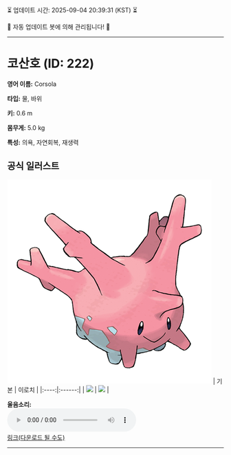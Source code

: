 
⏳ 업데이트 시간: 2025-09-04 20:39:31 (KST) ⏳

🤖 자동 업데이트 봇에 의해 관리됩니다! 🤖

---

# 코산호 (ID: 222)
**영어 이름:** Corsola

**타입:** 물, 바위

**키:** 0.6 m

**몸무게:** 5.0 kg

**특성:** 의욕, 자연회복, 재생력

## 공식 일러스트
![](https://raw.githubusercontent.com/PokeAPI/sprites/master/sprites/pokemon/other/official-artwork/222.png)
| 기본 | 이로치 |
|:----:|:------:|
| <img src="http://play.pokemonshowdown.com/sprites/ani/corsola.gif" width="200"> | <img src="http://play.pokemonshowdown.com/sprites/ani-shiny/corsola.gif" width="200"> |

**울음소리:**<br><audio controls src="https://raw.githubusercontent.com/PokeAPI/cries/main/cries/pokemon/latest/222.ogg"></audio><br> [링크(다운로드 될 수도)](https://raw.githubusercontent.com/PokeAPI/cries/main/cries/pokemon/latest/222.ogg)


---
